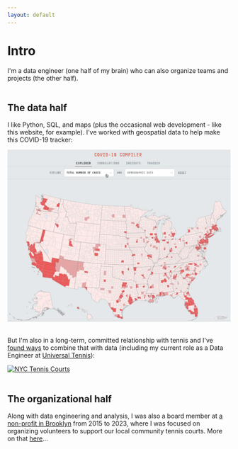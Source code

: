 ```yaml
---
layout: default
---
```

<h1>Intro</h1>

I'm a data engineer (one half of my brain) who can also organize teams and projects (the other half).
<br>
<br>
<h2>The data half</h2>

I like Python, SQL, and maps (plus the occasional web development - like this website, for example). I've worked with geospatial data to help make this COVID-19 tracker:

<a href="./projects"><img src="./assets/images/covid-map.gif" alt="COVID-19 Tracker"></a>
<br>
<br>

But I'm also in a long-term, committed relationship with tennis and I've <a href="./data-and-tennis">found ways</a> to combine that with data (including my current role as a Data Engineer at [Universal Tennis](https://www.universaltennis.com/)):

<a href="./data-and-tennis"><img src="./assets/images/tennis-map.gif" alt="NYC Tennis Courts"></a>
<br>
<br>
<h2>The organizational half</h2>

Along with data engineering and analysis, I was also a board member at [a non-profit in Brooklyn](https://www.fortgreenetennis.org/) from 2015 to 2023, where I was focused on organizing volunteers to support our local community tennis courts. More on that <a href="./bio">here</a>...